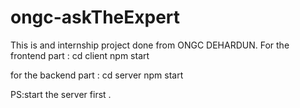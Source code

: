 # ongc-askTheExpert
This is and internship project done from ONGC DEHARDUN.
For the frontend part :
cd client
npm start 

for the backend part : 
cd server 
npm start

PS:start the server first .
